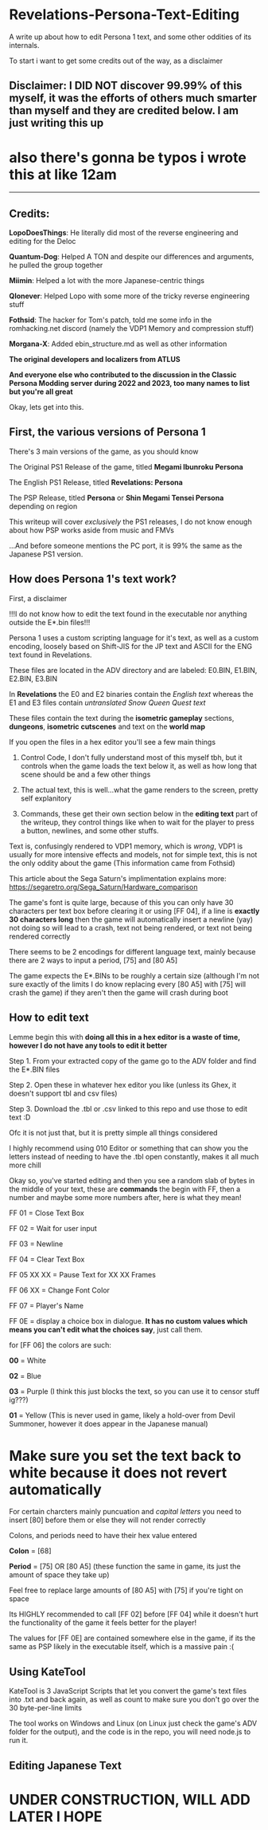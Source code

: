 # Revelations-Persona-Text-Editing
A  write up about how to edit Persona 1 text, and some other oddities of its internals.


To start i want to get some credits out of the way, as a disclaimer

## Disclaimer: I DID NOT discover 99.99% of this myself, it was the efforts of others much smarter than myself and they are credited below. I am just writing this up

# also there's gonna be typos i wrote this at like 12am

---------------------------------------------------------------------------------------------------------------------------------------------------------------------------

## Credits:

**LopoDoesThings**: He literally did most of the reverse engineering and editing for the Deloc

**Quantum-Dog**: Helped A TON and despite our differences and arguments, he pulled the group together

**Miimin**: Helped a lot with the more Japanese-centric things

**Qlonever**: Helped Lopo with some more of the tricky reverse engineering stuff

**Fothsid**: The hacker for Tom's patch, told me some info in the romhacking.net discord (namely the VDP1 Memory and compression stuff)

**Morgana-X**: Added ebin_structure.md as well as other information

**The original developers and localizers from ATLUS**

**And everyone else who contributed to the discussion in the Classic Persona Modding server during 2022 and 2023, too many names to list but you're all great**

Okay, lets get into this.

## First, the various versions of Persona 1

There's 3 main versions of the game, as you should know


The Original PS1 Release of the game, titled **Megami Ibunroku Persona**

The English PS1 Release, titled **Revelations: Persona**

The PSP Release, titled **Persona** or **Shin Megami Tensei Persona** depending on region

This writeup will cover *exclusively* the PS1 releases, I do not know enough about how PSP works aside from music and FMVs

...And before someone mentions the PC port, it is 99% the same as the Japanese PS1 version.

## How does Persona 1's text work?

First, a disclaimer

!!!I do not know how to edit the text found in the executable nor anything outside the E*.bin files!!!

Persona 1 uses a custom scripting language for it's text, as well as a custom encoding, loosely based on Shift-JIS for the JP text and ASCII for the ENG text found in Revelations.

These files are located in the ADV directory and are labeled: E0.BIN, E1.BIN, E2.BIN, E3.BIN

In **Revelations** the E0 and E2 binaries contain the *English text* whereas the E1 and E3 files contain *untranslated Snow Queen Quest text*

These files contain the text during the **isometric gameplay** sections, **dungeons**, **isometric cutscenes** and text on the **world map**  

If you open the files in a hex editor you'll see a few main things

1. Control Code, I don't fully understand most of this myself tbh, but it controls when the game loads the text below it, as well as how long that scene should be and a few other things

2. The actual text, this is well...what the game renders to the screen, pretty self explanitory

3. Commands, these get their own section below in the **editing text** part of the writeup, they control things like when to wait for the player to press a button, newlines, and some other stuffs.

Text is, confusingly rendered to VDP1 memory, which is *wrong*, VDP1 is usually for more intensive effects and models, not for simple text, this is not the only oddity about the game (This information came from Fothsid)

This article about the Sega Saturn's implimentation explains more: https://segaretro.org/Sega_Saturn/Hardware_comparison

The game's font is quite large, because of this you can only have 30 characters per text box before clearing it or using [FF 04], if a line is **exactly 30 characters long** then the game will automatically insert a newline (yay)
not doing so will lead to a crash, text not being rendered, or text not being rendered correctly

There seems to be 2 encodings for different language text, mainly because there are 2 ways to input a period, [75] and [80 A5]

The game expects the E*.BINs to be roughly a certain size (although I'm not sure exactly of the limits I do know replacing every [80 A5] with [75] will crash the game) if they aren't then the game will crash during boot


## How to edit text

Lemme begin this with **doing all this in a hex editor is a waste of time, however I do not have any tools to edit it better**

Step 1. From your extracted copy of the game go to the ADV folder and find the E*.BIN files

Step 2. Open these in whatever hex editor you like (unless its Ghex, it doesn't support tbl and csv files)

Step 3. Download the .tbl or .csv linked to this repo and use those to edit text :D 

Ofc it is not just that, but it is pretty simple all things considered

I highly recommend using 010 Editor or something that can show you the letters instead of needing to have the .tbl open constantly, makes it all much more chill 

Okay so, you've started editing and then you see a random slab of bytes in the middle of your text, these are **commands** the begin with FF, then a number and maybe some more numbers after, here is what they mean!

FF 01 = Close Text Box

FF 02 = Wait for user input

FF 03 = Newline

FF 04 = Clear Text Box

FF 05 XX XX = Pause Text for XX XX Frames

FF 06 XX = Change Font Color 

FF 07 = Player's Name

FF 0E = display a choice box in dialogue. **It has no custom values which means you can't edit what the choices say**, just call them.

for [FF 06] the colors are such: 

**00** = White

**02** = Blue

**03** = Purple (I think this just blocks the text, so you can use it to censor stuff ig???)

**01** = Yellow (This is never used in game, likely a hold-over from Devil Summoner, however it does appear in the Japanese manual)

# Make sure you set the text back to white because it does not revert automatically 

For certain charcters mainly puncuation and *capital letters* you need to insert [80] before them or else they will not render correctly

Colons, and periods need to have their hex value entered

**Colon** = [68]

**Period** = [75] OR [80 A5] (these function the same in game, its just the amount of space they take up)

Feel free to replace large amounts of [80 A5] with [75] if you're tight on space 

Its HIGHLY recommended to call [FF 02] before [FF 04] while it doesn't hurt the functionality of the game it feels better for the player!

The values for [FF 0E] are contained somewhere else in the game, if its the same as PSP likely in the executable itself, which is a massive pain :(

## Using KateTool

KateTool is 3 JavaScript Scripts that let you convert the game's text files into .txt and back again, as well as count to make sure you don't go over the 30 byte-per-line limits

The tool works on Windows and Linux (on Linux just check the game's ADV folder for the output), and the code is in the repo, you will need node.js to run it.


## Editing Japanese Text

# UNDER CONSTRUCTION, WILL ADD LATER I HOPE



 



